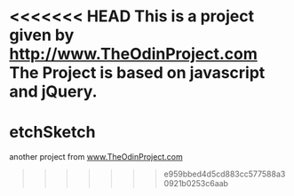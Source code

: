 <<<<<<< HEAD
This is a project given by http://www.TheOdinProject.com
The Project is based on javascript and jQuery.
=======
etchSketch
==========

another project from www.TheOdinProject.com
>>>>>>> e959bbed4d5cd883cc577588a30921b0253c6aab
